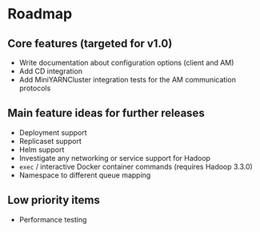 # Roadmap

## Core features (targeted for v1.0)

- Write documentation about configuration options (client and AM)
- Add CD integration
- Add MiniYARNCluster integration tests for the AM communication protocols

## Main feature ideas for further releases

- Deployment support
- Replicaset support
- Helm support
- Investigate any networking or service support for Hadoop
- `exec` / interactive Docker container commands (requires Hadoop 3.3.0)
- Namespace to different queue mapping

## Low priority items
 
- Performance testing
